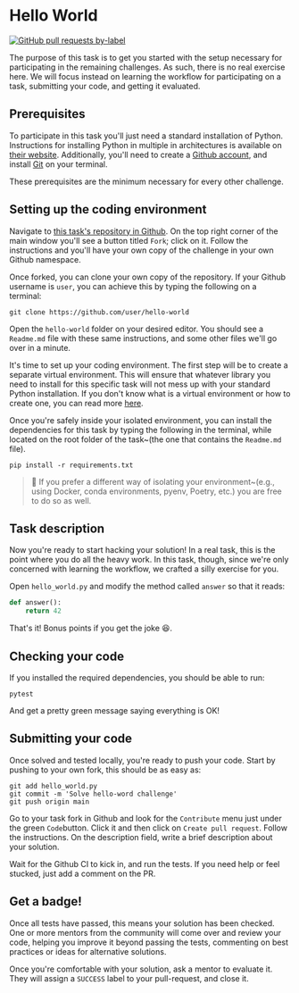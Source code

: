 # Hello World

[<img alt="GitHub pull requests by-label" src="https://img.shields.io/github/issues-pr/mostly-harmless-ai/hello-world/SUCCESS?color=green&label=Successful%20PRs&logo=github">](https://github.com/mostly-harmless-ai/hello-world/pulls?q=is%3Apr+is%3Aopen+label%3ASUCCESS)

The purpose of this task is to get you started with the setup necessary for participating in the remaining challenges.
As such, there is no real exercise here.
We will focus instead on learning the workflow for participating on a task, submitting your code, and getting it evaluated.

## Prerequisites

To participate in this task you'll just need a standard installation of Python.
Instructions for installing Python in multiple in architectures is available on [their website](https://python.org/installation).
Additionally, you'll need to create a [Github account](https://github.com/signup), and install [Git](https://git-scm.org) on your terminal.

These prerequisites are the minimum necessary for every other challenge.

## Setting up the coding environment

Navigate to [this task's repository in Github](https://github.com/mostly-harmless-ai/hello-world).
On the top right corner of the main window you'll see a button titled `Fork`; click on it.
Follow the instructions and you'll have your own copy of the challenge in your own Github namespace.

Once forked, you can clone your own copy of the repository.
If your Github username is `user`, you can achieve this by typing the following on a terminal:

    git clone https://github.com/user/hello-world

Open the  `hello-world` folder on your desired editor.
You should see a `Readme.md` file with these same instructions, and some other files we'll go over in a minute.

It's time to set up your coding environment.
The first step will be to create a separate virtual environment.
This will ensure that whatever library you need to install for this specific task will not mess up with your standard Python installation.
If you don't know what is a virtual environment or how to create one, you can read more [here]().

Once you're safely inside your isolated environment, you can install the dependencies for this task by typing the following in the terminal, while located on the root folder of the task~(the one that contains the `Readme.md` file).

    pip install -r requirements.txt

> 📝 If you prefer a different way of isolating your environment~(e.g., using Docker, conda environments, pyenv, Poetry, etc.) you are free to do so as well.

## Task description

Now you're ready to start hacking your solution!
In a real task, this is the point where you do all the heavy work.
In this task, though, since we're only concerned with learning the workflow, we crafted a silly exercise for you.

Open `hello_world.py` and modify the method called `answer` so that it reads:

```python
def answer():
    return 42
```

That's it! Bonus points if you get the joke 😆.

## Checking your code

If you installed the required dependencies, you should be able to run:

    pytest

And get a pretty green message saying everything is OK!

## Submitting your code

Once solved and tested locally, you're ready to push your code.
Start by pushing to your own fork, this should be as easy as:

    git add hello_world.py
    git commit -m 'Solve hello-word challenge'
    git push origin main

Go to your task fork in Github and look for the `Contribute` menu just under the green `Code`button.
Click it and then click on `Create pull request`.
Follow the instructions. On the description field, write a brief description about your solution.

Wait for the Github CI to kick in, and run the tests.
If you need help or feel stucked, just add a comment on the PR.

## Get a badge!

Once all tests have passed, this means your solution has been checked.
One or more mentors from the community will come over and review your code, helping you improve it beyond passing the tests, commenting on best practices or ideas for alternative solutions.

Once you're comfortable with your solution, ask a mentor to evaluate it.
They will assign a `SUCCESS` label to your pull-request, and close it.
